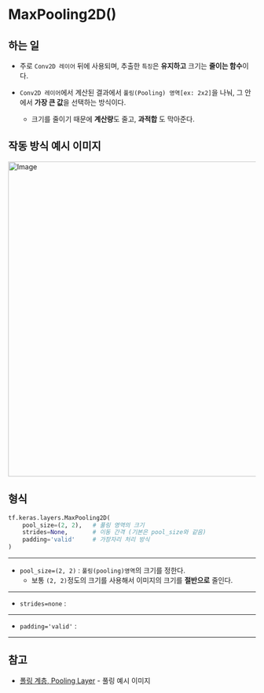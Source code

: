 # MaxPooling2D()

## 하는 일
- 주로 ``Conv2D 레이어`` 뒤에 사용되며, 추출한 ``특징``은 **유지하고** 크기는 **줄이는 함수**이다.
- ``Conv2D 레이어``에서 계산된 결과에서 ``풀링(Pooling) 영역[ex: 2x2]``을 나눠, 그 안에서 **가장 큰 값**을 선택하는 방식이다.

    - 크기를 줄이기 때문에 **계산량**도 줄고, **과적합** 도 막아준다.

## 작동 방식 예시 이미지
<img width="640" alt="Image" src="https://github.com/user-attachments/assets/2c9f1412-0f3b-4ec0-9e69-9bffcd941b1e" />

## 형식
```python
tf.keras.layers.MaxPooling2D(
    pool_size=(2, 2),   # 풀링 영역의 크기
    strides=None,       # 이동 간격 (기본은 pool_size와 같음)
    padding='valid'     # 가장자리 처리 방식
)
```
*****
- ``pool_size=(2, 2)`` : ``풀링(pooling)영역``의 크기를 정한다.
    - 보통 ``(2, 2)``정도의 크기를 사용해서 이미지의 크기를 **절반으로** 줄인다.

*****
- ``strides=none`` :

*****
- ``padding='valid'`` :

*****

## 참고
- [폴링 계층, Pooling Layer](https://dsbook.tistory.com/79) - 풀링 예시 이미지